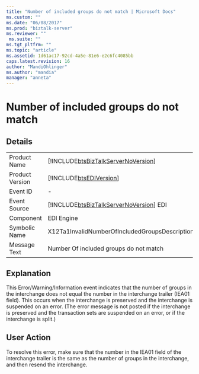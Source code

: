 ```yaml
---
title: "Number of included groups do not match | Microsoft Docs"
ms.custom: ""
ms.date: "06/08/2017"
ms.prod: "biztalk-server"
ms.reviewer: ""
 ms.suite: ""
ms.tgt_pltfrm: ""
ms.topic: "article"
ms.assetid: 1d61ac17-92cd-4a5e-81e6-e2c6fc4085bb
caps.latest.revision: 16
author: "MandiOhlinger"
ms.author: "mandia"
manager: "anneta"
---
```

# Number of included groups do not match
## Details  
  
|||  
|-|-|  
|Product Name|[!INCLUDE[btsBizTalkServerNoVersion](../includes/btsbiztalkservernoversion-md.md)]|  
|Product Version|[!INCLUDE[btsEDIVersion](../includes/btsediversion-md.md)]|  
|Event ID|-|  
|Event Source|[!INCLUDE[btsBizTalkServerNoVersion](../includes/btsbiztalkservernoversion-md.md)] EDI|  
|Component|EDI Engine|  
|Symbolic Name|X12Ta1InvalidNumberOfIncludedGroupsDescription|  
|Message Text|Number Of included groups do not match|  
  
## Explanation  
 This Error/Warning/Information event indicates that the number of groups in the interchange does not equal the number in the interchange trailer (IEA01 field). This occurs when the interchange is preserved and the interchange is suspended on an error. (The error message is not posted if the interchange is preserved and the transaction sets are suspended on an error, or if the interchange is split.)  
  
## User Action  
 To resolve this error, make sure that the number in the IEA01 field of the interchange trailer is the same as the number of groups in the interchange, and then resend the interchange.